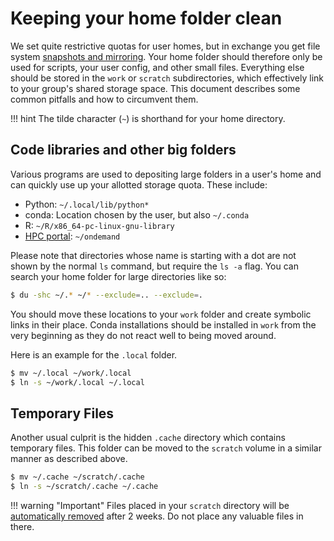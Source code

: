 # Keeping your home folder clean
We set quite restrictive quotas for user homes, but in exchange you get file system [snapshots and mirroring](./storage-locations.md#snapshots-and-mirroring).
Your home folder should therefore only be used for scripts, your user config, and other small files.
Everything else should be stored in the `work` or `scratch` subdirectories, which effectively link to your group's shared storage space.
This document describes some common pitfalls and how to circumvent them.

!!! hint
    The tilde character (`~`) is shorthand for your home directory.

## Code libraries and other big folders
Various programs are used to depositing large folders in a user's home and can quickly use up your allotted storage quota.
These include:

- Python: `~/.local/lib/python*`
- conda: Location chosen by the user, but also `~/.conda`
- R: `~/R/x86_64-pc-linux-gnu-library`
- [HPC portal](../ondemand/overview.md): `~/ondemand`

Please note that directories whose name is starting with a dot are not shown by the normal `ls` command, but require the `ls -a` flag. You can search your home folder for large directories like so:
```bash
$ du -shc ~/.* ~/* --exclude=.. --exclude=.
```

You should move these locations to your `work` folder and create symbolic links in their place.
Conda installations should be installed in `work` from the very beginning as they do not react well to being moved around.

Here is an example for the `.local` folder.

```bash
$ mv ~/.local ~/work/.local
$ ln -s ~/work/.local ~/.local
```

## Temporary Files
Another usual culprit is the hidden `.cache` directory which contains temporary files.
This folder can be moved to the `scratch` volume in a similar manner as described above.

```bash
$ mv ~/.cache ~/scratch/.cache
$ ln -s ~/scratch/.cache ~/.cache
```

!!! warning "Important"
    Files placed in your `scratch` directory will be [automatically removed](./scratch-cleanup.md) after 2 weeks.
    Do not place any valuable files in there.
